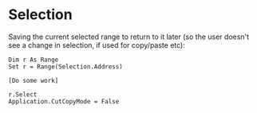 # Selection

Saving the current selected range to return to it later (so the user doesn't see a change in selection, if used for copy/paste etc):
```
Dim r As Range
Set r = Range(Selection.Address)

[Do some work]

r.Select
Application.CutCopyMode = False
```
